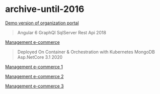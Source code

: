 # archive-until-2016

<a href="https://www.aparat.com/v/oFXJQ" target="_blank">Demo version of organization portal</a>
>
> Angular 6
> GraphQl
> SqlServer
> Rest Api
> 2018


<a href="https://www.aparat.com/v/1nJOd" target="_blank">Management e-commerce</a>
>
> Deployed On Container & Orchestration with Kubernetes
> MongoDB
> Asp.NetCore 3.1
> 2020

<a href="https://www.aparat.com/v/PIyou" target="_blank">Management e-commerce 1</a>

<a href="https://www.aparat.com/v/btoke" target="_blank">Management e-commerce 2</a>


<a href="https://www.aparat.com/v/d38zR" target="_blank">Management e-commerce 3</a>

 